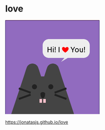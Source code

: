 # love

<img src="/favicon.png" />

<a href="https://jonatasjs.github.io/love">https://jonatasjs.github.io/love</a>
